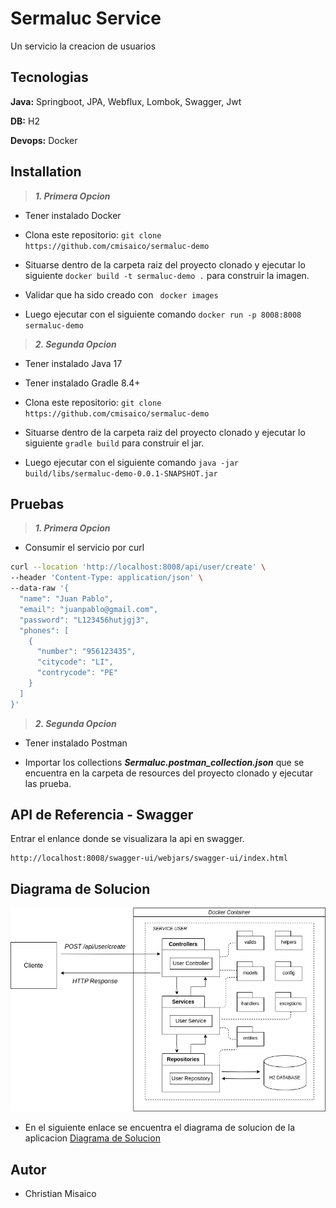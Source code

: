 
# Sermaluc Service

Un servicio la creacion de usuarios

## Tecnologias

**Java:** Springboot, JPA, Webflux, Lombok, Swagger, Jwt

**DB:** H2

**Devops:** Docker


## Installation

> **_1. Primera Opcion_**

- Tener instalado Docker

- Clona este repositorio: `git clone https://github.com/cmisaico/sermaluc-demo`

- Situarse dentro de la carpeta raiz del proyecto clonado y ejecutar  lo siguiente  `docker build -t sermaluc-demo .` para construir la imagen.

- Validar que ha sido creado con   ` docker images`

- Luego ejecutar con el siguiente comando `docker run -p 8008:8008 sermaluc-demo`

> **_2. Segunda Opcion_**

- Tener instalado Java 17

- Tener instalado Gradle 8.4+

- Clona este repositorio: `git clone https://github.com/cmisaico/sermaluc-demo`

- Situarse dentro de la carpeta raiz del proyecto clonado y ejecutar  lo siguiente  `gradle build` para construir el jar.

- Luego ejecutar con el siguiente comando `java -jar build/libs/sermaluc-demo-0.0.1-SNAPSHOT.jar`

## Pruebas

> **_1. Primera Opcion_**

- Consumir el servicio por curl

```bash
curl --location 'http://localhost:8008/api/user/create' \
--header 'Content-Type: application/json' \
--data-raw '{
  "name": "Juan Pablo",
  "email": "juanpablo@gmail.com",
  "password": "L123456hutjgj3",
  "phones": [
    {
      "number": "956123435",
      "citycode": "LI",
      "contrycode": "PE"
    }
  ]
}'
```


> **_2. Segunda Opcion_**

- Tener instalado Postman

- Importar los collections _**Sermaluc.postman_collection.json**_ que se encuentra en la carpeta de resources del proyecto clonado y ejecutar las prueba.





## API de Referencia - Swagger

Entrar el enlance donde se visualizara la api en swagger.
```http
http://localhost:8008/swagger-ui/webjars/swagger-ui/index.html
```

## Diagrama de Solucion




![Descripción de la imagen](/src/main/resources/images/sermaluc-service-solution.png "Diagrama de Solucion")

- En el siguiente enlace se encuentra el diagrama de solucion de la aplicacion [Diagrama de Solucion](https://drive.google.com/file/d/1LVpS_XGuvJDCLw0sGrcgeF9VjIL1WlMU/view?usp=sharing)


## Autor

- Christian Misaico
